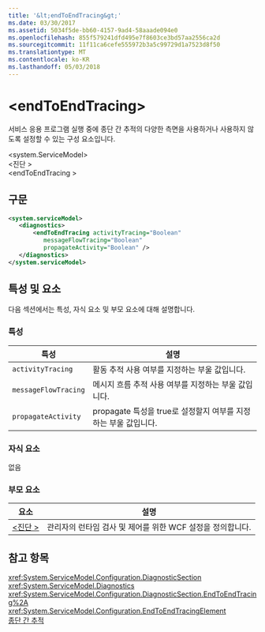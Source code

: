 ```yaml
---
title: '&lt;endToEndTracing&gt;'
ms.date: 03/30/2017
ms.assetid: 5034f5de-bb60-4157-9ad4-58aaade094e0
ms.openlocfilehash: 855f579241dfd495e7f8603ce3bd57aa2556ca2d
ms.sourcegitcommit: 11f11ca6cefe555972b3a5c99729d1a7523d8f50
ms.translationtype: MT
ms.contentlocale: ko-KR
ms.lasthandoff: 05/03/2018
---
```

# <a name="ltendtoendtracinggt"></a>&lt;endToEndTracing&gt;
서비스 응용 프로그램 실행 중에 종단 간 추적의 다양한 측면을 사용하거나 사용하지 않도록 설정할 수 있는 구성 요소입니다.  
  
 \<system.ServiceModel>  
\<진단 >  
\<endToEndTracing >  
  
## <a name="syntax"></a>구문  
  
```xml  
<system.serviceModel>  
   <diagnostics>  
       <endToEndTracing activityTracing="Boolean"  
          messageFlowTracing="Boolean"  
          propagateActivity="Boolean" />  
   </diagnostics>  
</system.serviceModel>  
```  
  
## <a name="attributes-and-elements"></a>특성 및 요소  
 다음 섹션에서는 특성, 자식 요소 및 부모 요소에 대해 설명합니다.  
  
### <a name="attributes"></a>특성  
  
|특성|설명|  
|---------------|-----------------|  
|`activityTracing`|활동 추적 사용 여부를 지정하는 부울 값입니다.|  
|`messageFlowTracing`|메시지 흐름 추적 사용 여부를 지정하는 부울 값입니다.|  
|`propagateActivity`|propagate 특성을 true로 설정할지 여부를 지정하는 부울 값입니다.|  
  
### <a name="child-elements"></a>자식 요소  
 없음  
  
### <a name="parent-elements"></a>부모 요소  
  
|요소|설명|  
|-------------|-----------------|  
|[\<진단 >](../../../../../docs/framework/configure-apps/file-schema/wcf/diagnostics.md)|관리자의 런타임 검사 및 제어를 위한 WCF 설정을 정의합니다.|  
  
## <a name="see-also"></a>참고 항목  
 <xref:System.ServiceModel.Configuration.DiagnosticSection>  
 <xref:System.ServiceModel.Diagnostics>  
 <xref:System.ServiceModel.Configuration.DiagnosticSection.EndToEndTracing%2A>  
 <xref:System.ServiceModel.Configuration.EndToEndTracingElement>  
 [종단 간 추적](../../../../../docs/framework/wcf/diagnostics/tracing/end-to-end-tracing.md)

